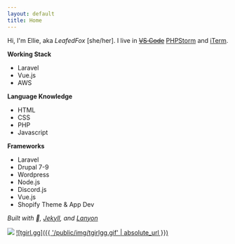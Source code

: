 ```yaml
---
layout: default
title: Home
---
```


<p class="message">
  Hi, I'm Ellie, aka <i>LeafedFox</i> [she/her]. I live in <s><a href="https://vs.code" target="_blank">VS Code</a></s> <a href="https://www.jetbrains.com/phpstorm/" target="_blank">PHPStorm</a> and <a href="https://iterm2.com/" target="_blank">iTerm</a>.
</p>

**Working Stack**

* Laravel
* Vue.js
* AWS

**Language Knowledge**

* HTML
* CSS
* PHP
* Javascript

**Frameworks**

* Laravel
* Drupal 7-9
* Wordpress
* Node.js
* Discord.js
* Vue.js
* Shopify Theme & App Dev

*Built with 💖, [Jekyll](https://jekyllrb.com), and [Lanyon](http://lanyon.getpoole.com)*

<a href="https://fedi.shorks.gay/@ellie" rel="me"><img src="{{ '/public/img/shorks-gay-88x31-trans.png' | absolute_url }}" /></a>
[![tgirl.gg]({{ '/public/img/tgirlgg.gif' | absolute_url }})](https://tgirl.gg)